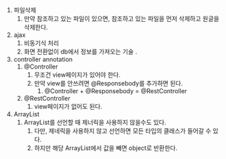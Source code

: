 1. 파일삭제
   1. 만약 참조하고 있는 파일이 있으면, 참조하고 있는 파일을 먼저 삭제하고 원글을 삭제한다.
2. ajax
   1. 비동기식 처리
   2. 화면 전환없이 db에서 정보를 가져오는 기술 .
3. controller annotation
   1. @Controller
      1. 무조건 view페이지가 있어야 한다.
      2. 만약 view를 안쓰려면 @Responsebody를 추가하면 된다.
         1. @Controller + @Responsebody = @RestController
   2. @RestController
      1. view페이지가 없어도 된다.
4. ArrayList
   1. ArrayList를 선언할 때 제너릭을 사용하지 않을수도 있다.
      1. 다만,  제네릭을 사용하지 않고 선언하면 모든 타입의 클래스가 들어갈 수 있다.
      2. 하지만 해당 ArrayList에서 값을 빼면 object로 반환한다.